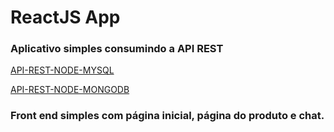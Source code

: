 # ReactJS App

### Aplicativo simples consumindo a API REST 

[API-REST-NODE-MYSQL](https://github.com/patrick095/api-rest-node-mysql)

[API-REST-NODE-MONGODB](https://github.com/patrick095/api-rest-node)


### Front end simples com página inicial, página do produto e chat.
